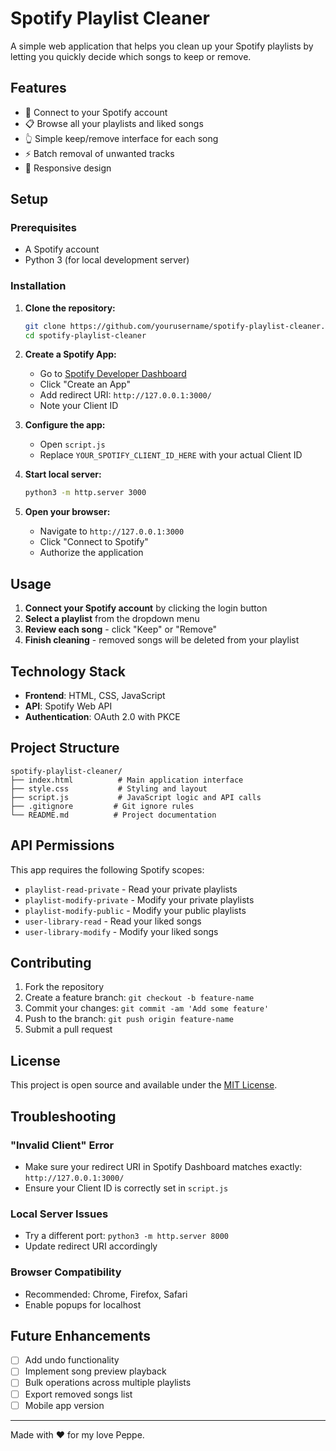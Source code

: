 # Spotify Playlist Cleaner

A simple web application that helps you clean up your Spotify playlists by letting you quickly decide which songs to keep or remove.

## Features

- 🎵 Connect to your Spotify account
- 📋 Browse all your playlists and liked songs
- 👆 Simple keep/remove interface for each song
- ⚡ Batch removal of unwanted tracks
- 📱 Responsive design


## Setup

### Prerequisites

- A Spotify account
- Python 3 (for local development server)

### Installation

1. **Clone the repository:**
   ```bash
   git clone https://github.com/yourusername/spotify-playlist-cleaner.git
   cd spotify-playlist-cleaner
   ```

2. **Create a Spotify App:**
   - Go to [Spotify Developer Dashboard](https://developer.spotify.com/dashboard)
   - Click "Create an App"
   - Add redirect URI: `http://127.0.0.1:3000/`
   - Note your Client ID

3. **Configure the app:**
   - Open `script.js`
   - Replace `YOUR_SPOTIFY_CLIENT_ID_HERE` with your actual Client ID

4. **Start local server:**
   ```bash
   python3 -m http.server 3000
   ```

5. **Open your browser:**
   - Navigate to `http://127.0.0.1:3000`
   - Click "Connect to Spotify"
   - Authorize the application

## Usage

1. **Connect your Spotify account** by clicking the login button
2. **Select a playlist** from the dropdown menu
3. **Review each song** - click "Keep" or "Remove"
4. **Finish cleaning** - removed songs will be deleted from your playlist

## Technology Stack

- **Frontend**: HTML, CSS, JavaScript
- **API**: Spotify Web API
- **Authentication**: OAuth 2.0 with PKCE

## Project Structure

```
spotify-playlist-cleaner/
├── index.html          # Main application interface
├── style.css           # Styling and layout
├── script.js           # JavaScript logic and API calls
├── .gitignore         # Git ignore rules
└── README.md          # Project documentation
```

## API Permissions

This app requires the following Spotify scopes:
- `playlist-read-private` - Read your private playlists
- `playlist-modify-private` - Modify your private playlists
- `playlist-modify-public` - Modify your public playlists
- `user-library-read` - Read your liked songs
- `user-library-modify` - Modify your liked songs

## Contributing

1. Fork the repository
2. Create a feature branch: `git checkout -b feature-name`
3. Commit your changes: `git commit -am 'Add some feature'`
4. Push to the branch: `git push origin feature-name`
5. Submit a pull request

## License

This project is open source and available under the [MIT License](LICENSE).

## Troubleshooting

### "Invalid Client" Error
- Make sure your redirect URI in Spotify Dashboard matches exactly: `http://127.0.0.1:3000/`
- Ensure your Client ID is correctly set in `script.js`

### Local Server Issues
- Try a different port: `python3 -m http.server 8000`
- Update redirect URI accordingly

### Browser Compatibility
- Recommended: Chrome, Firefox, Safari
- Enable popups for localhost

## Future Enhancements

- [ ] Add undo functionality
- [ ] Implement song preview playback
- [ ] Bulk operations across multiple playlists
- [ ] Export removed songs list
- [ ] Mobile app version

---

Made with ❤️ for my love Peppe.

